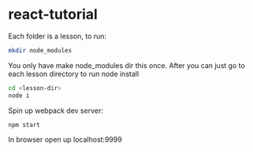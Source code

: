 # react-tutorial

Each folder is a lesson, to run:

```sh
mkdir node_modules  
```
You only have make node_modules dir this once.
After you can just go to each lesson directory to run node install

```sh
cd <lesson-dir>
node i
```

Spin up webpack dev server: 

```sh
npm start
```

In browser open up localhost:9999



